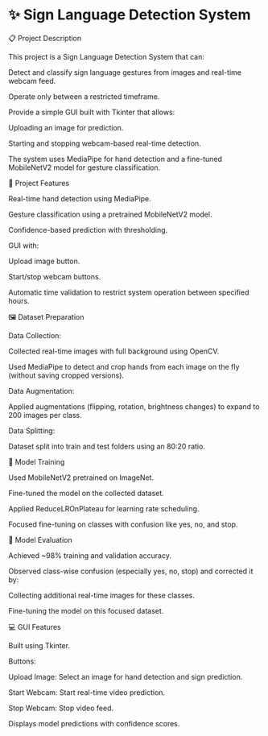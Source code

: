 # ✨ Sign Language Detection System

📋 Project Description

This project is a Sign Language Detection System that can:

Detect and classify sign language gestures from images and real-time webcam feed.

Operate only between a restricted timeframe.

Provide a simple GUI built with Tkinter that allows:

Uploading an image for prediction.

Starting and stopping webcam-based real-time detection.

The system uses MediaPipe for hand detection and a fine-tuned MobileNetV2 model for gesture classification.

🔨 Project Features


Real-time hand detection using MediaPipe.

Gesture classification using a pretrained MobileNetV2 model.

Confidence-based prediction with thresholding.

GUI with:

  Upload image button.
  
  Start/stop webcam buttons.

Automatic time validation to restrict system operation between specified hours.


🖼️ Dataset Preparation

Data Collection:

Collected real-time images with full background using OpenCV.

Used MediaPipe to detect and crop hands from each image on the fly (without saving cropped versions).


Data Augmentation:

Applied augmentations (flipping, rotation, brightness changes) to expand to 200 images per class.


Data Splitting:

Dataset split into train and test folders using an 80:20 ratio.

🧠 Model Training

Used MobileNetV2 pretrained on ImageNet.

Fine-tuned the model on the collected dataset.

Applied ReduceLROnPlateau for learning rate scheduling.

Focused fine-tuning on classes with confusion like yes, no, and stop.

🎯 Model Evaluation

Achieved ~98% training and validation accuracy.

Observed class-wise confusion (especially yes, no, stop) and corrected it by:

Collecting additional real-time images for these classes.

Fine-tuning the model on this focused dataset.

💻 GUI Features

Built using Tkinter.

Buttons:

Upload Image: Select an image for hand detection and sign prediction.

Start Webcam: Start real-time video prediction.

Stop Webcam: Stop video feed.

Displays model predictions with confidence scores.
